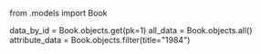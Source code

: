 from .models import Book

data_by_id = Book.objects.get(pk=1)
all_data = Book.objects.all()
attribute_data = Book.objects.filter(title="1984")
